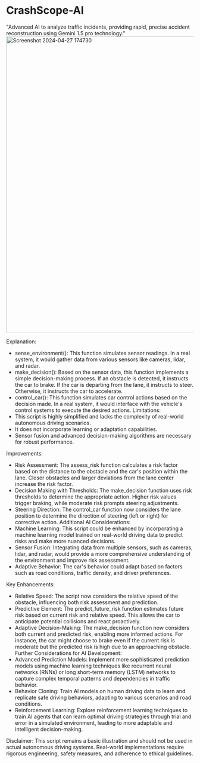 # CrashScope-AI
"Advanced AI to analyze traffic incidents, providing rapid, precise accident reconstruction using Gemini 1.5 pro technology."
<img width="795" alt="Screenshot 2024-04-27 174730" src="https://github.com/MiChaelinzo/CrashScope-AI/assets/68110223/0fd6ab3c-b85e-4d8d-94b6-34368ff97855">


Explanation:
- sense_environment(): This function simulates sensor readings. In a real system, it would gather data from various sensors like cameras, lidar, and radar.
- make_decision(): Based on the sensor data, this function implements a simple decision-making process. If an obstacle is detected, it instructs the car to brake. If the car is departing from the lane, it instructs to steer. Otherwise, it instructs the car to accelerate.
- control_car(): This function simulates car control actions based on the decision made. In a real system, it would interface with the vehicle's control systems to execute the desired actions.
Limitations:
- This script is highly simplified and lacks the complexity of real-world autonomous driving scenarios.
- It does not incorporate learning or adaptation capabilities.
- Sensor fusion and advanced decision-making algorithms are necessary for robust performance.

Improvements:
- Risk Assessment: The assess_risk function calculates a risk factor based on the distance to the obstacle and the car's position within the lane. Closer obstacles and larger deviations from the lane center increase the risk factor.
- Decision Making with Thresholds: The make_decision function uses risk thresholds to determine the appropriate action. Higher risk values trigger braking, while moderate risk prompts steering adjustments.
- Steering Direction: The control_car function now considers the lane position to determine the direction of steering (left or right) for corrective action.
Additional AI Considerations:
- Machine Learning: This script could be enhanced by incorporating a machine learning model trained on real-world driving data to predict risks and make more nuanced decisions.
- Sensor Fusion: Integrating data from multiple sensors, such as cameras, lidar, and radar, would provide a more comprehensive understanding of the environment and improve risk assessment.
- Adaptive Behavior: The car's behavior could adapt based on factors such as road conditions, traffic density, and driver preferences.

Key Enhancements:
- Relative Speed: The script now considers the relative speed of the obstacle, influencing both risk assessment and prediction.
- Predictive Element: The predict_future_risk function estimates future risk based on current risk and relative speed. This allows the car to anticipate potential collisions and react proactively.
- Adaptive Decision-Making: The make_decision function now considers both current and predicted risk, enabling more informed actions. For instance, the car might choose to brake even if the current risk is moderate but the predicted risk is high due to an approaching obstacle.
Further Considerations for AI Development:
- Advanced Prediction Models: Implement more sophisticated prediction models using machine learning techniques like recurrent neural networks (RNNs) or long short-term memory (LSTM) networks to capture complex temporal patterns and dependencies in traffic behavior.
- Behavior Cloning: Train AI models on human driving data to learn and replicate safe driving behaviors, adapting to various scenarios and road conditions.
- Reinforcement Learning: Explore reinforcement learning techniques to train AI agents that can learn optimal driving strategies through trial and error in a simulated environment, leading to more adaptable and intelligent decision-making.

Disclaimer:
This script remains a basic illustration and should not be used in actual autonomous driving systems. Real-world implementations require rigorous engineering, safety measures, and adherence to ethical guidelines.


